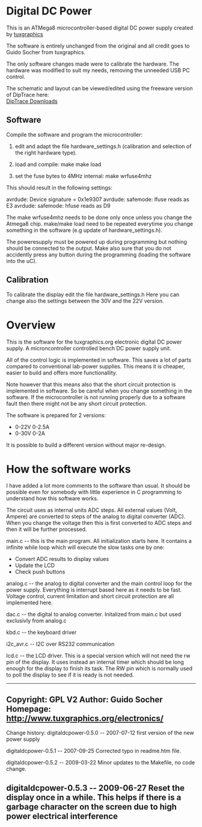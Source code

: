 <!--
  Title: Digital DC Power
  Description: ATMega8 Microcontroller-Based Digital DC Power Supply
  Author: clpalmer
-->
Digital DC Power 
================

This is an ATMega8 microcontroller-based digital DC power supply created by [tuxgraphics](http://tuxgraphics.org/electronics/201005/bench-power-supply-v3.shtml "tuxgraphics")

The software is entirely unchanged from the original and all credit goes to Guido Socher from tuxgraphics.

The only software changes made were to calibrate the hardware. The hardware was modified to suit my needs, removing the unneeded USB PC control.

The schematic and layout can be viewed/edited using the freeware version of DipTrace here:  
[DipTrace Downloads](https://diptrace.com/download/download-diptrace/ "DipTrace Downloads")

Software
--------
Compile the software and program the microcontroller:

1) edit and adapt the file hardware_settings.h 
   (calibration and selection of the right hardware type).

2) load and compile:
make 
make load

3) set the fuse bytes to 4MHz internal:
make wrfuse4mhz

This should result in the following settings:

avrdude: Device signature = 0x1e9307
avrdude: safemode: lfuse reads as E3
avrdude: safemode: hfuse reads as D9


The make wrfuse4mhz needs to be done only once
unless you change the Atmega8 chip. make/make load
need to be repeated everytime you change something
in the software (e.g update of hardware_settings.h). 

The poweresupply must be powered up during programming
but nothing should be connected to the output. Make
also sure that you do not accidently press any button
during the programming (loading the software into the uC).


Calibration
-----------
To calibrate the display edit the file hardware_settings.h
Here you can change also the settings between the 30V and the 22V version.


Overview
========
This is the software for the tuxgraphics.org electronic digital DC power supply. 
A microncontroller controlled bench DC power supply unit. 

All of the control logic is implemented in software. This
saves a lot of parts compared to conventional lab-power 
supplies. This means it is cheaper, easier to build and
offers more functionallity.

Note however that this means also that the short circuit
protection is implemented in software. So be careful when
you change something in the software. If the microcontroller 
is not running properly due to a software fault then there
might not be any short circuit protection.


The software is prepared for 2 versions:
- 0-22V 0-2.5A
- 0-30V 0-2A

It is possible to build a different version without major
re-design. 


How the software works
======================

I have added a lot more comments to the software than usual. 
It should be possible even for somebody with little experience in
C programming to understand how this software works.

The circuit uses as internal units ADC steps. All external values
(Volt, Ampere) are converted to steps of the analog to digital 
converter (ADC). When you change the voltage then this is first
converted to ADC steps and then it will be further processed.


main.c -- this is the main program. All initialization starts here.
 It contains a infinite while loop which will execute the slow tasks
 one by one: 
   + Convert ADC results to display values
   + Update the LCD
   + Check push buttons
 
analog.c -- the analog to digital converter and the main control loop
         for the power supply. Everything is interrupt based here as
         it needs to be fast.
         Voltage control, current limitation and short circuit protection
         are all implemented here.

dac.c -- the digital to analog converter. Initalized from main.c but
         used exclusivly from analog.c

kbd.c -- the keyboard driver

i2c_avr.c -- I2C over RS232 communication

lcd.c -- the LCD driver. This is a special version which will not need
         the rw pin of the display. It uses instead an internal timer
         which should be long enough for the display to finish its task.
         The RW pin which is normally used to poll the display to see
         if it is ready is not needed.

-------------------------------------------------------------------
Copyright: GPL V2
Author: Guido Socher
Homepage: http://www.tuxgraphics.org/electronics/
-------------------------------------------------------------------
Change history:
digitaldcpower-0.5.0 -- 2007-07-12 first version of the new power supply

digitaldcpower-0.5.1 -- 2007-09-25 Corrected typo in readme.htm file.

digitaldcpower-0.5.2 -- 2009-03-22 Minor updates to the Makefile, no code change.

digitaldcpower-0.5.3 -- 2009-06-27 Reset the display once in a while. This helps
                        if there is a garbage character on the screen due to 
			high power electrical interference
-------------------------------------------------------------------
</pre>
